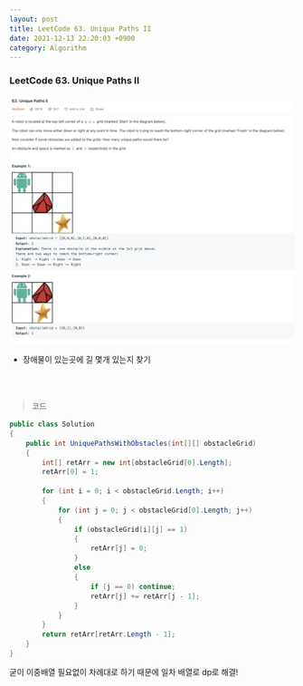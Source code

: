 ```yaml
---
layout: post
title: LeetCode 63. Unique Paths II
date: 2021-12-13 22:20:03 +0900
category: Algorithm
---
```

### LeetCode 63. Unique Paths II

![](/assets/img/leetcode/63.png)

- 장애물이 있는곳에 길 몇개 있는지 찾기

<br><br>

>코드

```c#
public class Solution
{
    public int UniquePathsWithObstacles(int[][] obstacleGrid)
    {
        int[] retArr = new int[obstacleGrid[0].Length];
        retArr[0] = 1;

        for (int i = 0; i < obstacleGrid.Length; i++)
        {
            for (int j = 0; j < obstacleGrid[0].Length; j++)
            {
                if (obstacleGrid[i][j] == 1)
                {
                    retArr[j] = 0;
                }
                else
                {
                    if (j == 0) continue;
                    retArr[j] += retArr[j - 1];
                }
            }
        }
        return retArr[retArr.Length - 1];
    }
}
```

굳이 이중배열 필요없이 차례대로 하기 때문에 일차 배열로 dp로 해결!